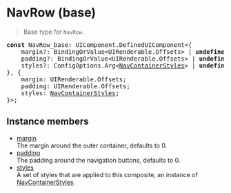 # NavRow (base)

> Base type for `NavRow`.

<pre class="docgen_signature"><b>const</b> NavRow_base: UIComponent.DefinedUIComponent&lt;{<br>    margin?: BindingOrValue&lt;UIRenderable.Offsets&gt; | <b>undefined</b>;<br>    padding?: BindingOrValue&lt;UIRenderable.Offsets&gt; | <b>undefined</b>;<br>    styles?: ConfigOptions.Arg&lt;<a href="NavContainerStyles.md">NavContainerStyles</a>&gt; | <b>undefined</b>;<br>}, {<br>    margin: UIRenderable.Offsets;<br>    padding: UIRenderable.Offsets;<br>    styles: <a href="NavContainerStyles.md">NavContainerStyles</a>;<br>}&gt;;</pre>

## Instance members

- [<!--{ref:property}-->margin](NavRow_base_margin.md) \
    The margin around the outer container, defaults to 0.
- [<!--{ref:property}-->padding](NavRow_base_padding.md) \
    The padding around the navigation buttons, defaults to 0.
- [<!--{ref:property}-->styles](NavRow_base_styles.md) \
    A set of styles that are applied to this composite, an instance of [NavContainerStyles](NavContainerStyles.md).